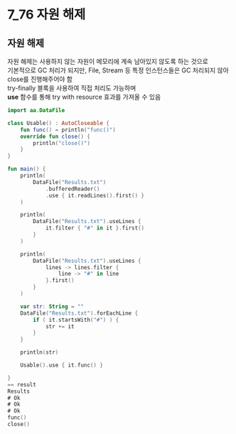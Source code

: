# 7_76 자원 해제

## 자원 해제
자원 해제는 사용하지 않는 자원이 메모리에 계속 남아있지 않도록 하는 것으로  
기본적으로 GC 처리가 되지만, File, Stream 등 특정 인스턴스들은 GC 처리되지 않아 close를 진행해주어야 함  
try-finally 블록을 사용하여 직접 처리도 가능하며  
<b>use</b> 함수를 통해 try with resource 효과를 가져올 수 있음

```kotlin
import aa.DataFile

class Usable() : AutoCloseable {
    fun func() = println("func()")
    override fun close() {
        println("close()")
    }
}

fun main() {
    println(
        DataFile("Results.txt")
            .bufferedReader()
            .use { it.readLines().first() }
    )

    println(
        DataFile("Results.txt").useLines {
            it.filter { "#" in it }.first()
        }
    )

    println(
        DataFile("Results.txt").useLines {
            lines -> lines.filter {
                line -> "#" in line
            }.first()
        }
    )

    var str: String = ""
    DataFile("Results.txt").forEachLine {
        if ( it.startsWith("#") ) {
            str += it
        }
    }

    println(str)

    Usable().use { it.func() }

}
== result
Results
# Ok
# Ok
# Ok
func()
close()
```